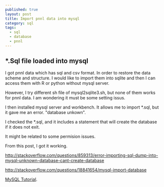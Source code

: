 ```yaml
---
published: true
layout: post
title: Import pnnl data into mysql
category: sql
tags:
  - sql
  - database
  - pnnl
---
```


## \*.Sql file loaded into mysql

I got pnnl data which has sql and csv format. In order to restore the data scheme and structure. I would like to import them into sqlite and then I can access them with R or python without mysql server. 

However, I try different sh file of mysql2sqlite3.sh, but none of them works for pnnl data. I am wondering it must be some setting issus.

I then installed mysql server and workbench. It allows me to import \*.sql, but it gave me an error. "database unkown".

I checked the \*.sql, and it includes a statement that will create the database if it does not exit.

It might be related to some permision issues.

From this post, I got it working. 

http://stackoverflow.com/questions/859313/error-importing-sql-dump-into-mysql-unknown-database-cant-create-database

http://stackoverflow.com/questions/18841654/mysql-import-database







 [MySQL Tutorial](https://www.youtube.com/watch?v=yPu6qV5byu4&t=163s).
